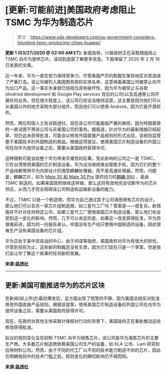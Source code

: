 # [更新:可能前进]美国政府考虑阻止 TSMC 为华为制造芯片

> 原文：<https://www.xda-developers.com/us-government-considers-blocking-tsmc-producing-chips-huawei/>

**更新 1 (03/27/2020 @ 02:00 AM ET):** 新报告称，川普政府正在采取措施阻止 TSMC 向华为提供芯片。滚动到底部了解更多信息。下面保留了 2020 年 2 月 18 日发表的文章。

近一年来，华为一直在努力保持竞争力，尽管美国严厉的制裁在某些地区对其造成了严重打击。该公司被列入美国商务部的实体名单，这意味着美国公司被禁止向华为出口产品。这一事实本身就已经相当具有破坏性，因为华为被禁止与谷歌(Android development 和 Google Play services 背后的公司)以及高通等公司开展任何业务。但在很大程度上，该公司已经设法维持运营，这主要是因为他们可以从美国以外的地方采购大部分组件，而且他们可以使用 Android，因为它是开源软件。

然而，两位知情人士告诉路透社，现在该公司可能面临严重的麻烦，因为特朗普政府一直试图干预该公司与非美国公司的事务。据报道，针对华为的最新措施已经起草，但仍远未获得批准，可能会以修改外国直接产品规则的形式出现，该规则监管基于美国技术的外国制造的商品。根据这项提议，使用美国芯片制造设备的外国公司在向华为提供设备之前，需要从美国政府获得许可。

这种限制可能会给整个华为带来灾难性的后果。受此影响的公司之一是 TSMC，它在台湾使用美国的芯片制造设备。华为设法继续推出智能手机，因为它们的整个产品线都使用华为内部设计的海思麒麟处理器，而不是高通处理器。然而，问题是，麒麟芯片，如为 [Mate 30 和 Mate 30 Pro](https://www.xda-developers.com/huawei-mate-30-pro-rs-porsche-design-specifications-features-pricing-availability/) 提供动力的[麒麟 990](https://www.xda-developers.com/huawei-hisilicon-kirin-990-5g-integrated-modem/) ，是由 TSMC 制造的。如果美国政府继续这样做，那么这将有效地完全切断华为的芯片供应，从而几乎完全阻碍该公司制造和运输新设备的能力。

不过，TSMC 只是一个制造商，而华为自己通过其子公司海思拥有芯片的设计。那么他们可以去另一家芯片组制造商，如三星代工厂吗？答案是——很复杂。新措施并不针对任何特定公司，如果三星代工厂使用美国芯片制造设备，那么他们也会受到这一变化的影响。然而，几乎可以肯定的是，如果这一改变获得批准，华为将很难前进，因为同一份报告承认，中国没有生产线只使用中国制造的设备，因此很难生产没有美国设备的芯片组。

华为正处于美中贸易战的中心，由于间谍等指控，美国政府对华为有很大的担忧。尽管到目前为止，这些新的制裁还没有生效，因为它们现在只是一个草案，但是我们会让你了解这个故事的任何新的发展。

**来源:[路透社](https://www.reuters.com/article/us-usa-huawei-tech-tsmc/u-s-mulls-cutting-huawei-off-from-global-chip-suppliers-with-tsmc-in-crosshairs-idUSKBN20B1YO)**

* * *

## 更新:美国可能推进华为的芯片区块

在新闻(如上所述)最初爆发后，这方面出现了短暂的平静，因为美国总统反对批准修改外国直接产品规则。根据该提案，使用美国芯片制造设备的外国公司在向华为提供设备之前，需要从美国政府获得许可。

现在，在政府对其他主体采取针锋相对行动的背景下，美国政府正在重新推动这些修改获得批准。

拟议的规则变化旨在抑制 TSMC 向华为销售芯片，该公司是华为海思芯片的主要生产商。大多数芯片制造商依赖美国公司生产的设备，如 KLA 公司、Lam 研究和应用材料公司。然而，由于不同的代工厂以不同的技术能力制造不同的芯片，因此在明确规则中的技术门槛之前，规则变化的确切影响仍不得而知。

**来源:[路透社](https://www.reuters.com/article/us-usa-huawei-tech-chips-exclusive/exclusive-us-prepares-crackdown-on-huaweis-global-chip-supply-sources-idUSKBN21D2E4)**